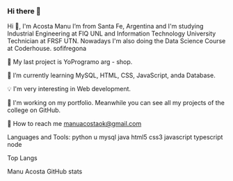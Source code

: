 ### Hi there 👋
Hi 👋, I'm Acosta Manu
I’m from Santa Fe, Argentina and I'm studying Industrial Engineering at FIQ UNL and Information Technology University Technician at FRSF UTN. Nowadays I'm also doing the Data Science Course at Coderhouse.
sofifregona

🚀 My last project is YoProgramo arg - shop.

🌱 I’m currently learning MySQL, HTML, CSS, JavaScript, anda Database.

💡 I'm very interesting in Web development.

💼 I'm working on my portfolio. Meanwhile you can see all my projects of the college on GitHub.

📧 How to reach me manuacostaok@gmail.com

Languages and Tools:
python u mysql java html5 css3 javascript typescript node

Top Langs

Manu Acosta GitHub stats

<!--
**manuacostaok/manuacostaok** is a ✨ _special_ ✨ repository because its `README.md` (this file) appears on your GitHub profile.

Here are some ideas to get you started:

- 🔭 I’m currently working on ...
- 🌱 I’m currently learning ...
- 👯 I’m looking to collaborate on ...
- 🤔 I’m looking for help with ...
- 💬 Ask me about ...
- 📫 How to reach me: ...
- 😄 Pronouns: ...
- ⚡ Fun fact: ...
-->
